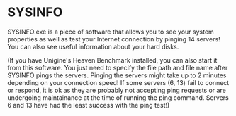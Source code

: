 # SYSINFO
SYSINFO.exe is a piece of software that allows you to see your system properties as well as test your Internet connection by pinging 14 servers! 
You can also see useful information about your hard disks. 

(If you have Unigine's Heaven Benchmark installed, you can also start it from this software. You just need to specify the file path and file name after SYSINFO pings the servers. 
Pinging the servers might take up to 2 minutes depending on your connection speed! If some servers (6, 13) fail to connect or respond, it is ok as they are probably not accepting 
ping requests or are undergoing maintainance at the time of running the ping command. Servers 6 and 13 have had the least success with the ping test!)
